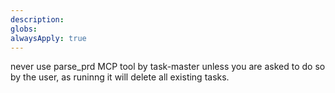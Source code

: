 ```yaml
---
description: 
globs: 
alwaysApply: true
---
```

never use parse_prd MCP tool by task-master unless you are asked to do so by the user, as runinng it will delete all existing tasks. 